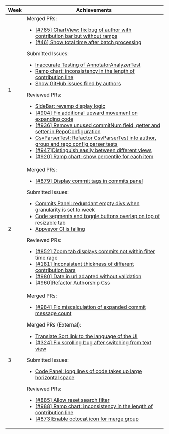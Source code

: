 Week | Achievements
-----|-------------
1 | Merged PRs: <ul><li>[[#785] ChartView: fix bug of author with contribution bar but without ramps](https://github.com/reposense/RepoSense/pull/789)</li><li>[[#46] Show total time after batch processing](https://github.com/reposense/RepoSense/pull/758)</li></ul>Submitted Issues:<ul><li>[Inaccurate Testing of AnnotatorAnalyzerTest](https://github.com/reposense/RepoSense/issues/981)</li><li>[Ramp chart: inconsistency in the length of contribution line](https://github.com/reposense/RepoSense/issues/988)</li><li>[Show GitHub issues filed by authors](https://github.com/reposense/RepoSense/issues/989)</li></ul>Reviewed PRs:<ul><li>[SideBar: revamp display logic](https://github.com/reposense/RepoSense/pull/967)</li><li>[[#904] Fix additional upward movement on expanding code](https://github.com/reposense/RepoSense/pull/966)</li><li>[[#936] Remove unused commitNum field, getter and setter in RepoConfiguration](https://github.com/reposense/RepoSense/pull/965)</li><li>[CsvParserTest: Refactor CsvParserTest into author, group and repo config parser tests](https://github.com/reposense/RepoSense/pull/963)</li><li>[[#947]Distinguish easily between different views](https://github.com/reposense/RepoSense/pull/948)</li><li>[[#920] Ramp chart: show percentile for each item](https://github.com/reposense/RepoSense/pull/922)</li></ul>
2 | Merged PRs: <ul><li>[[#879] Display commit tags in commits panel](https://github.com/reposense/RepoSense/pull/969)</li></ul>Submitted Issues:<ul><li>[Commits Panel: redundant empty divs when granularity is set to week](https://github.com/reposense/RepoSense/issues/999)</li><li>[Code segments and toggle buttons overlap on top of resizable tab](https://github.com/reposense/RepoSense/issues/1001)</li><li>[Appveyor CI is failing](https://github.com/reposense/RepoSense/issues/1009)</li></ul>Reviewed PRs:<ul><li>[[#852] Zoom tab displays commits not within filter time rage](https://github.com/reposense/RepoSense/pull/971)</li><li>[[#181] Inconsistent thickness of different contribution bars](https://github.com/reposense/RepoSense/pull/976)</li><li>[[#980] Date in url adapted without validation](https://github.com/reposense/RepoSense/pull/990)</li><li>[[#960]Refactor Authorship Css](https://github.com/reposense/RepoSense/pull/986)</li></ul>
3 | Merged PRs: <ul><li>[[#984] Fix miscalculation of expanded commit message count](https://github.com/reposense/RepoSense/pull/998)</li></ul>Merged PRs (External):<ul><li>[Translate Sort link to the language of the UI](https://github.com/OpenRefine/OpenRefine/pull/2275)</li><li>[[#324] Fix scrolling bug after switching from text view](https://github.com/whyboris/Video-Hub-App/pull/329)</li></ul>Submitted Issues:<ul><li>[Code Panel: long lines of code takes up large horizontal space](https://github.com/reposense/RepoSense/issues/1010)</li></ul>Reviewed PRs:<ul><li>[[#885] Allow reset search filter](https://github.com/reposense/RepoSense/pull/895)</li><li>[[#988] Ramp chart: inconsistency in the length of contribution line](https://github.com/reposense/RepoSense/pull/991)</li><li>[[#873]Enable octocat icon for merge group](https://github.com/reposense/RepoSense/pull/1017)</li></ul>
